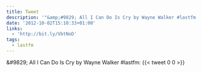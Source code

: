 ```yaml
---
title: Tweet
description: '"&amp;#9829; All I Can Do Is Cry by Wayne Walker #lastfm: "'
date: '2012-10-02T15:10:33+01:00'
links:
  - 'http://bit.ly/VbtNoD'
tags:
  - lastfm
---
```

&amp;#9829; All I Can Do Is Cry by Wayne Walker #lastfm: 
      {{< tweet 0 0 >}}
    
